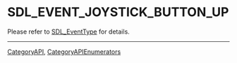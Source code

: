 # SDL_EVENT_JOYSTICK_BUTTON_UP

Please refer to [SDL_EventType](SDL_EventType) for details.

----
[CategoryAPI](CategoryAPI), [CategoryAPIEnumerators](CategoryAPIEnumerators)

